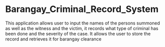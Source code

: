 # Barangay_Criminal_Record_System
This application allows user to input the names of the persons summoned as well as the witness and the victim, it records what type of criminal has been done and the severity of the case. It allows the user to store the record and retrieves it for barangay clearance
